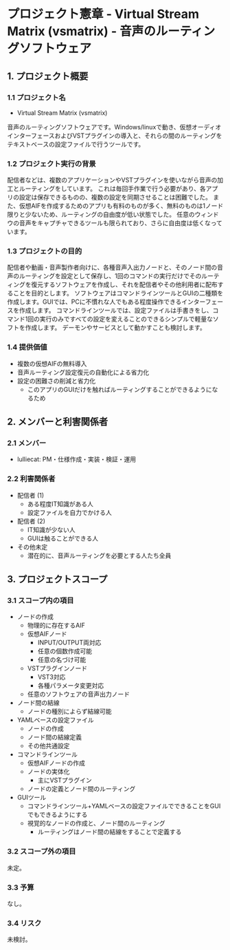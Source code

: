 # プロジェクト憲章 - Virtual Stream Matrix (vsmatrix) - 音声のルーティングソフトウェア
## 1. プロジェクト概要
### 1.1 プロジェクト名

- Virtual Stream Matrix (vsmatrix)

音声のルーティングソフトウェアです。Windows/linuxで動き、仮想オーディオインターフェースおよびVSTプラグインの導入と、それらの間のルーティングをテキストベースの設定ファイルで行うツールです。

### 1.2 プロジェクト実行の背景

配信者などは、複数のアプリケーションやVSTプラグインを使いながら音声の加工とルーティングをしています。
これは毎回手作業で行う必要があり、各アプリの設定は保存できるものの、複数の設定を同期させることは困難でした。
また、仮想AIFを作成するためのアプリも有料のものが多く、無料のものは1ノード限りと少ないため、ルーティングの自由度が低い状態でした。
任意のウィンドウの音声をキャプチャできるツールも限られており、さらに自由度は低くなっています。

### 1.3 プロジェクトの目的

配信者や動画・音声製作者向けに、各種音声入出力ノードと、そのノード間の音声のルーティングを設定として保存し、1回のコマンドの実行だけでそのルーティングを復元するソフトウェアを作成し、それを配信者やその他利用者に配布することを目的とします。
ソフトウェアはコマンドラインツールとGUIの二種類を作成します。GUIでは、PCに不慣れな人でもある程度操作できるインターフェースを作成します。
コマンドラインツールでは、設定ファイルは手書きをし、コマンド1回の実行のみですべての設定を変えることのできるシンプルで軽量なソフトを作成します。
デーモンやサービスとして動かすことも検討します。

### 1.4 提供価値

- 複数の仮想AIFの無料導入
- 音声ルーティング設定復元の自動化による省力化
- 設定の困難さの削減と省力化
  - このアプリのGUIだけを触ればルーティングすることができるようになるため

## 2. メンバーと利害関係者
### 2.1 メンバー
- lulliecat: PM・仕様作成・実装・検証・運用

### 2.2 利害関係者
- 配信者 (1)
  - ある程度IT知識がある人
  - 設定ファイルを自力でかける人
- 配信者 (2)
  - IT知識が少ない人
  - GUIは触ることができる人
- その他未定
  - 潜在的に、音声ルーティングを必要とする人たち全員

## 3. プロジェクトスコープ
### 3.1 スコープ内の項目
- ノードの作成
  - 物理的に存在するAIF
  - 仮想AIFノード
    - INPUT/OUTPUT両対応
    - 任意の個数作成可能
    - 任意の名づけ可能
  - VSTプラグインノード
    - VST3対応
    - 各種パラメータ変更対応
  - 任意のソフトウェアの音声出力ノード
- ノード間の結線
  - ノードの種別によらず結線可能
- YAMLベースの設定ファイル
  - ノードの作成
  - ノード間の結線定義
  - その他共通設定
- コマンドラインツール
  - 仮想AIFノードの作成
  - ノードの実体化
    - 主にVSTプラグイン
  - ノードの定義とノード間のルーティング
- GUIツール
  - コマンドラインツール+YAMLベースの設定ファイルでできることをGUIでもできるようにする
  - 視覚的なノードの作成と、ノード間のルーティング
    - ルーティングはノード間の結線をすることで定義する

### 3.2 スコープ外の項目

未定。

### 3.3 予算

なし。

### 3.4 リスク

未検討。
